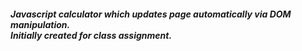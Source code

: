 <h5>Javascript calculator which updates page automatically via DOM manipulation. <br>Initially created for class assignment.</h5>
